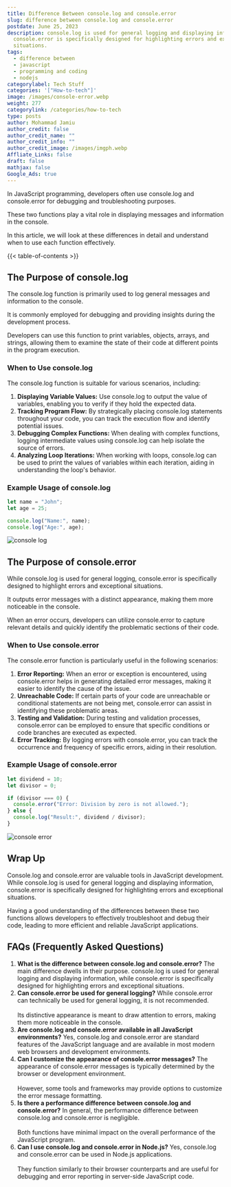 ```yaml
---
title: Difference Between console.log and console.error
slug: difference between console.log and console.error
postdate: June 25, 2023
description: console.log is used for general logging and displaying information,
  console.error is specifically designed for highlighting errors and exceptional
  situations.
tags:
  - difference between
  - javascript
  - programming and coding
  - nodejs
categorylabel: Tech Stuff
categories: '["How-to-tech"]'
image: /images/console-error.webp
weight: 277
categorylink: /categories/how-to-tech
type: posts
author: Mohammad Jamiu
author_credit: false
author_credit_name: ""
author_credit_info: ""
author_credit_image: /images/imgph.webp
Affliate_Links: false
draft: false
mathjax: false
Google_Ads: true
---
```

In JavaScript programming, developers often use console.log and console.error for debugging and troubleshooting purposes. 

These two functions play a vital role in displaying messages and information in the console. 

In this article, we will look at these differences in detail and understand when to use each function effectively.

{{< table-of-contents >}}

## **The Purpose of console.log**

The console.log function is primarily used to log general messages and information to the console. 

It is commonly employed for debugging and providing insights during the development process. 

Developers can use this function to print variables, objects, arrays, and strings, allowing them to examine the state of their code at different points in the program execution.

### **When to Use console.log**

The console.log function is suitable for various scenarios, including:

1. **Displaying Variable Values:** Use console.log to output the value of variables, enabling you to verify if they hold the expected data.
2. **Tracking Program Flow:** By strategically placing console.log statements throughout your code, you can track the execution flow and identify potential issues.
3. **Debugging Complex Functions:** When dealing with complex functions, logging intermediate values using console.log can help isolate the source of errors.
4. **Analyzing Loop Iterations:** When working with loops, console.log can be used to print the values of variables within each iteration, aiding in understanding the loop's behavior.

### **Example Usage of console.log**

```javascript
let name = "John";
let age = 25;

console.log("Name:", name);
console.log("Age:", age);
```

![console log](/images/console-log.webp "console log")

## **The Purpose of console.error**

While console.log is used for general logging, console.error is specifically designed to highlight errors and exceptional situations. 

It outputs error messages with a distinct appearance, making them more noticeable in the console. 

When an error occurs, developers can utilize console.error to capture relevant details and quickly identify the problematic sections of their code.

### **When to Use console.error**

The console.error function is particularly useful in the following scenarios:

1. **Error Reporting:** When an error or exception is encountered, using console.error helps in generating detailed error messages, making it easier to identify the cause of the issue.
2. **Unreachable Code:** If certain parts of your code are unreachable or conditional statements are not being met, console.error can assist in identifying these problematic areas.
3. **Testing and Validation:** During testing and validation processes, console.error can be employed to ensure that specific conditions or code branches are executed as expected.
4. **Error Tracking:** By logging errors with console.error, you can track the occurrence and frequency of specific errors, aiding in their resolution.

### **Example Usage of console.error**

```javascript
let dividend = 10;
let divisor = 0;

if (divisor === 0) {
  console.error("Error: Division by zero is not allowed.");
} else {
  console.log("Result:", dividend / divisor);
}
```

![console error](/images/console-error.webp "console error")

## **Wrap Up**

Console.log and console.error are valuable tools in JavaScript development. While console.log is used for general logging and displaying information, console.error is specifically designed for highlighting errors and exceptional situations. 

Having a good understanding of the differences between these two functions allows developers to effectively troubleshoot and debug their code, leading to more efficient and reliable JavaScript applications.

## **FAQs (Frequently Asked Questions)**

1. **What is the difference between console.log and console.error?** The main difference dwells in their purpose. console.log is used for general logging and displaying information, while console.error is specifically designed for highlighting errors and exceptional situations.
2. **Can console.error be used for general logging?** While console.error can technically be used for general logging, it is not recommended. \
   \
   Its distinctive appearance is meant to draw attention to errors, making them more noticeable in the console.
3. **Are console.log and console.error available in all JavaScript environments?** Yes, console.log and console.error are standard features of the JavaScript language and are available in most modern web browsers and development environments.
4. **Can I customize the appearance of console.error messages?** The appearance of console.error messages is typically determined by the browser or development environment. \
   \
   However, some tools and frameworks may provide options to customize the error message formatting.
5. **Is there a performance difference between console.log and console.error?** In general, the performance difference between console.log and console.error is negligible. \
   \
   Both functions have minimal impact on the overall performance of the JavaScript program.
6. **Can I use console.log and console.error in Node.js?** Yes, console.log and console.error can be used in Node.js applications. \
   \
   They function similarly to their browser counterparts and are useful for debugging and error reporting in server-side JavaScript code.